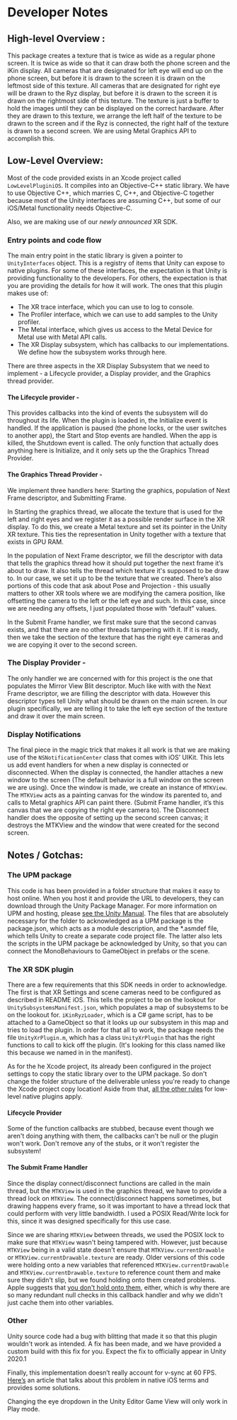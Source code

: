 # Developer Notes

## High-level Overview        :
This package creates a texture that is twice as wide as a regular phone screen.
It is twice as wide so that it can draw both the phone screen and the iKin display.
All cameras that are designated for left eye will end up on the phone screen, but before it is drawn to the screen it is drawn on the leftmost side of this texture.
All cameras that are designated for right eye will be drawn to the Ryz display, but before it is drawn to the screen it is drawn on the rightmost side of this texture.
The texture is just a buffer to hold the images until they can be displayed on the correct hardware.
After they are drawn to this texture, we arrange the left half of the texture to be drawn to the screen and if the Ryz is connected, the right half of the texture is drawn to a second screen.
We are using Metal Graphics API to accomplish this.

## Low-Level Overview:
Most of the code provided exists in an Xcode project called `LowLevelPluginiOS`. It compiles into an Objective-C++ static library. We have to use Objective C++, which marries C, C++, and Objective-C together because most of the Unity interfaces are assuming C++, but some of our iOS/Metal functionality needs Objective-C.

Also, we are making use of our *newly announced* XR SDK.

### Entry points and code flow
The main entry point in the static library is given a pointer to `UnityInterfaces` object. This is a registry of items that Unity can expose to native plugins. For some of these interfaces, the expectation is that Unity is providing functionality to the developers. For others, the expectation is that you are providing the details for how it will work.
The ones that this plugin makes use of:
- The XR trace interface, which you can use to log to console.
- The Profiler interface, which we can use to add samples to the Unity profiler.
- The Metal interface, which gives us access to the Metal Device for Metal use with Metal API calls.
- The XR Display subsystem, which has callbacks to our implementations. We define how the subsystem works through here.

There are three aspects in the XR Display Subsystem that we need to implement - a Lifecycle provider, a Display provider, and the Graphics thread provider.

#### The Lifecycle provider -
This provides callbacks into the kind of events the subsystem will do throughout its life. When the plugin is loaded in, the Initialize event is handled. If the application is paused (the phone locks, or the user switches to another app), the Start and Stop events are handled. When the app is killed, the Shutdown event is called. The only function that actually does anything here is Initialize, and it only sets up the the Graphics Thread Provider.

#### The Graphics Thread Provider -
We implement three handlers here: Starting the graphics, population of Next Frame descriptor, and Submitting Frame.

In Starting the graphics thread, we allocate the texture that is used for the left and right eyes and we register it as a possible render surface in the XR display. To do this, we create a Metal texture and set its pointer in the Unity XR texture. This ties the representation in Unity together with a texture that exists in GPU RAM.

In the population of Next Frame descriptor, we fill the descriptor with data that tells the graphics thread how it should put together the next frame it’s about to draw. It also tells the thread which texture it's supposed to be draw to. In our case, we set it up to be the texture that we created. There’s also portions of this code that ask about Pose and Projection - this usually matters to other XR tools where we are modifying the camera position, like offsetting the camera to the left or the left eye and such. In this case, since we are needing any offsets, I just populated those with “default” values.

In the Submit Frame handler, we first make sure that the second canvas exists, and that there are no other threads tampering with it. If it is ready, then we take the section of the texture that has the right eye cameras and we are copying it over to the second screen.

### The Display Provider - 
The only handler we are concerned with for this project is the one that populates the Mirror View Blit descriptor. Much like with with the Next Frame descriptor, we are filling the descriptor with data. However this descriptor types tell Unity what should be drawn on the main screen. In our plugin specifically, we are telling it to take the left eye section of the texture and draw it over the main screen.

### Display Notifications
The final piece in the magic trick that makes it all work is that we are making use of the `NSNotificationCenter` class that comes with iOS’ UIKit. This lets us add event handlers for when a new display is connected or disconnected. When the display is connected, the handler attaches a new window to the screen (The default behavior is a full window on the screen we are using). Once the window is made, we create an instance of `MTKView`. The `MTKView` acts as a painting canvas for the window its parented to, and calls to Metal graphics API can paint there. (Submit Frame handler, it’s this canvas that we are copying the right eye camera to). The Disconnect handler does the opposite of setting up the second screen canvas; it destroys the MTKView and the window that were created for the second screen.

## Notes / Gotchas:
### The UPM package
This code is has been provided in a folder structure that makes it easy to host online. When you host it and provide the URL to developers, they can download through the Unity Package Manager. For more information on UPM and hosting, please [see the Unity Manual](https://docs.unity3d.com/Packages/com.unity.package-manager-ui@1.8/manual/index.html). The files that are absolutely necessary for the folder to acknowledged as a UPM package is the package.json, which acts as a module description, and the *.asmdef file, which tells Unity to create a separate code project file. The latter also lets the scripts in the UPM package be acknowledged by Unity, so that you can connect the MonoBehaviours to GameObject in prefabs or the scene.

### The XR SDK plugin
There are a few requirements that this SDK needs in order to acknowledge. The first is that XR Settings and scene cameras need to be configured as described in README iOS. This tells the project to be on the lookout for `UnitySubsystemsManifest.json`, which populates a map of subsystems to be on the lookout for. `iKinRyzLoader`, which is a C# game script, has to be attached to a GameObject so that it looks up our subsystem in this map and tries to load the plugin. In order for that all to work, the package needs the file `UnityXrPlugin.m`, which has a class `UnityXrPlugin` that has the right functions to call to kick off the plugin. (It's looking for this class named like this because we named in in the manifest).

As for the he Xcode project, its already been configured in the project settings to copy the static library over to the UPM package. So don't change the folder structure of the deliverable unless you're ready to change the Xcode project copy location! Aside from that, [all the other rules](https://docs.unity3d.com/Manual/NativePluginInterface.html) for low-level native plugins apply.

#### Lifecycle Provider
Some of the function callbacks are stubbed, because event though we aren't doing anything with them, the callbacks can't be null or the plugin won't work. Don't remove any of the stubs, or it won't register the subsystem!

#### The Submit Frame Handler
Since the display connect/disconnect functions are called in the main thread, but the `MTKView` is used in the graphics thread, we have to provide a thread lock on `MTKView`. The connect/disconnect happens sometimes, but drawing happens every frame, so it was important to have a thread lock that could perform with very little bandwidth. I used a POSIX Read/Write lock for this, since it was designed specifically for this use case.

Since we are sharing `MTKView` between threads, we used the POSIX lock to make sure that `MTKView` wasn't being tampered with. However, just because `MTKView` being in a valid state doesn't ensure that `MTKView.currentDrawable` or  `MTKView.currentDrawable.texture` are ready. Older versions of this code were holding onto a new variables that referenced `MTKView.currentDrawable` and `MTKView.currentDrawable.texture` to reference count them and make sure they didn't slip, but we found holding onto them created problems. Apple suggests that [you don't hold onto them](https://developer.apple.com/library/archive/documentation/3DDrawing/Conceptual/MTLBestPracticesGuide/Drawables.html), either, which is why there are so many redundant null checks in this callback handler and why we didn't just cache them into other variables.

### Other
Unity source code had a bug with blitting that made it so that this plugin wouldn't work as intended. A fix has been made, and we have provided a custom build with this fix for you. Expect the fix to officially appear in Unity 2020.1

Finally, this implementation doesn’t really account for v-sync at 60 FPS. [Here’s](https://www.gamasutra.com/blogs/KwasiMensah/20110211/88949/Game_Loops_on_IOS.php) an article that talks about this problem in native iOS terms and provides some solutions.

Changing the eye dropdown in the Unity Editor Game View will only work in Play mode.
